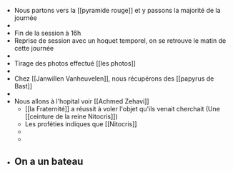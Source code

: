 - Nous partons vers la [[pyramide rouge]] et y passons la majorité de la journée
-
- Fin de la session à 16h
- Reprise de session avec un hoquet temporel, on se retrouve le matin de cette journée
-
- Tirage des photos effectué [[les photos]]
-
- Chez [[Janwillen Vanheuvelen]], nous récupérons des [[papyrus de Bast]]
-
- Nous allons à l'hopital voir [[Achmed Zehavi]]
	- [[la Fraternité]] a réussit à voler l'objet qu'ils venait cherchait (Une [[ceinture de la reine Nitocris]])
	- Les proféties indiques que [[Nitocris]]
	-
	-
- On a un bateau
	-